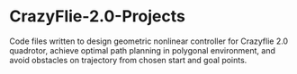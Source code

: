 # CrazyFlie-2.0-Projects
Code files written to design geometric nonlinear controller for Crazyflie 2.0 quadrotor, achieve optimal path planning in polygonal environment, and avoid obstacles on trajectory from chosen start and goal points.
